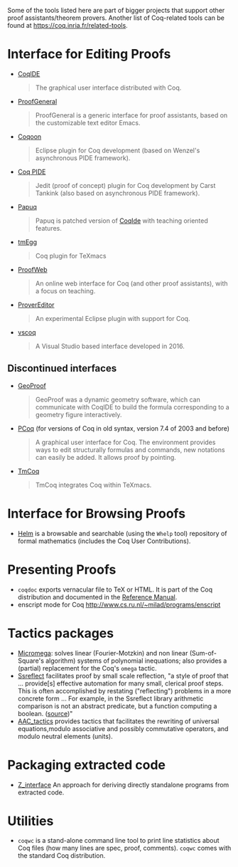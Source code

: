 Some of the tools listed here are part of bigger projects that support other proof assistants/theorem provers. Another list of Coq-related tools can be found at <https://coq.inria.fr/related-tools>.

Interface for Editing Proofs
============================

-   [CoqIDE](CoqIde)

    > The graphical user interface distributed with Coq.

-   [ProofGeneral](https://proofgeneral.github.io/)

    > ProofGeneral is a generic interface for proof assistants, based on the customizable text editor Emacs.

-   [Coqoon](http://coqoon.github.io)

    > Eclipse plugin for Coq development (based on Wenzel's asynchronous PIDE framework).

-   [Coq PIDE](http://coqpide.bitbucket.org)

    > Jedit (proof of concept) plugin for Coq development by Carst Tankink (also based on asynchronous PIDE framework).

-   [Papuq](http://www.mimuw.edu.pl/~chrzaszc/Papuq/)

    > Papuq is patched version of [CoqIde](CoqIde) with teaching oriented features.

-   [tmEgg](http://www.cs.ru.nl/~lionelm/tmEgg/)

    > Coq plugin for TeXmacs

-   [ProofWeb](http://prover.cs.ru.nl)

    > An online web interface for Coq (and other proof assistants), with a focus on teaching.

-   [ProverEditor](http://provereditor.gforge.inria.fr)

    > An experimental Eclipse plugin with support for Coq.

-   [vscoq](https://github.com/siegebell/vscoq)

    > A Visual Studio based interface developed in 2016.

Discontinued interfaces
-----------------------

-   [GeoProof](http://home.gna.org/geoproof/)

    > GeoProof was a dynamic geometry software, which can communicate with CoqIDE to build the formula corresponding to a geometry figure interactively.

-   [PCoq](http://www-sop.inria.fr/lemme/pcoq/) (for versions of Coq in old syntax, version 7.4 of 2003 and before)

    > A graphical user interface for Coq. The environment provides ways to edit structurally formulas and commands, new notations can easily be added. It allows proof by pointing.

-   [TmCoq](http://tmcoq.audebaud.org/)

    > TmCoq integrates Coq within TeXmacs.

Interface for Browsing Proofs
=============================

-   [Helm](http://helm.cs.unibo.it/) is a browsable and searchable (using the `Whelp` tool) repository of formal mathematics (includes the Coq User Contributions).

Presenting Proofs
=================

-   `coqdoc` exports vernacular file to TeX or HTML. It is part of the Coq distribution and documented in the [Reference Manual](http://coq.inria.fr/doc).
-   enscript mode for Coq <http://www.cs.ru.nl/~milad/programs/enscript>

Tactics packages
================

-   [Micromega](http://coq.inria.fr/contribs/Micromega.html): solves linear (Fourier-Motzkin) and non linear (Sum-of-Square's algorithm) systems of polynomial inequations; also provides a (partial) replacement for the Coq's `omega` tactic.
-   [Ssreflect](http://www.msr-inria.inria.fr/Projects/math-components) facilitates proof by small scale reflection, "a style of proof that ... provide\[s\] effective automation for many small, clerical proof steps. This is often accomplished by restating ("reflecting") problems in a more concrete form ... For example, in the Ssreflect library arithmetic comparison is not an abstract predicate, but a function computing a boolean. ([source](http://pauillac.inria.fr/pipermail/coq-club/2008/003486.html))"
-   [AAC\_tactics](http://sardes.inrialpes.fr/%7Ebraibant/aac%5Ftactics/) provides tactics that facilitates the rewriting of universal equations,modulo associative and possibly commutative operators, and modulo neutral elements (units).

Packaging extracted code
========================

-   [Z\_interface](ZInterfacePackage) An approach for deriving directly standalone programs from extracted code.

Utilities
=========

-   `coqwc` is a stand-alone command line tool to print line statistics about Coq files (how many lines are spec, proof, comments). `coqwc` comes with the standard Coq distribution.